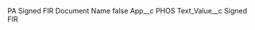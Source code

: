 <?xml version="1.0" encoding="UTF-8"?>
<CustomMetadata xmlns="http://soap.sforce.com/2006/04/metadata" xmlns:xsi="http://www.w3.org/2001/XMLSchema-instance" xmlns:xsd="http://www.w3.org/2001/XMLSchema">
    <label>PA Signed FIR Document Name</label>
    <protected>false</protected>
    <values>
        <field>App__c</field>
        <value xsi:type="xsd:string">PHOS</value>
    </values>
    <values>
        <field>Text_Value__c</field>
        <value xsi:type="xsd:string">Signed FIR</value>
    </values>
</CustomMetadata>
